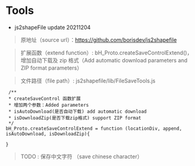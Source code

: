 # Tools

- js2shapeFile update 20211204

> 原地址（source url）：https://github.com/borisdev/js2shapefile

> 扩展函数（extend function）: bH_Proto.createSaveControlExtend()，增加自动下载及 zip 格式（Add automatic download parameters and ZIP format parameters）

> 文件路径（file path）: js2shapefile/lib/FileSaveTools.js

```
 /**
 * createSaveControl 函数扩展
 * 增加两个参数：Added parameters
 * isAutoDownload(是否自动下载) add automatic download
 * isDownloadZip(是否下载zip格式) support ZIP format
 */
bH_Proto.createSaveControlExtend = function (locationDiv, append, isAutoDownload, isDownloadZip){

}
```

> TODO : 保存中文字符 （save chinese character）

